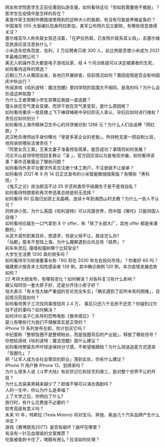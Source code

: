 网友称学院医学生正前往莆田仙游支援，如何看待这句「但如若需要绝不推脱」？医学生在疫情中是怎样的存在？  
美食作家王刚制作佛跳墙使用到的这种大小的鱼翅，有没有可能是养殖鲨鱼的？  
中国海军 055 大驱编队现身阿拉斯加，美军公布照片后又删除，有哪些信息值得关注？  
塞尔维亚华人称失联女孩还活着，「在萨拉热窝，已发照片联系其父母」，去塞尔维亚旅游应该注意些什么？  
小米造车挖角百度、吉利，2 万应聘者只收 300 人，此比例是否使小米成为 2021 年最难应聘公司？  
美无人机操作员大都是电子游戏玩家，经 4 个月训练就可以决定被袭者的生死，如何看待这样的筛选？  
近期三万人从莆田出省，各地已开展排查，目前情况如何？莆田疫情是否会影响国庆中秋出行？  
传闻游戏《哈利波特：魔法觉醒》里四学院的氛围大不相同，是真的吗？为什么会形成这种氛围？  
为什么王者荣耀小学生禁赛后我就一直连跪？  
馒头放在空气里会变硬，而饼干放在空气里变软，是什么原因呢？  
如何看待重庆一居民楼上飞下棒球棒砸中孕妇却无人承认，孕妇应如何进行维权？责任应如何划分？  
如何看待上海市精神卫生中心的月饼被炒到 1288 元？为什么人们会追捧「网红款」？  
武汉枪杀律师凶手身份曝光「曾是多家企业的老板」，所持枪支是一把自制土铳，他将承担哪些法律责任？  
「阿里女员工案」王某文妻子准备控告周某，能否成功？事情将如何发展？  
河北平山县领导短信回复群众「滚 」，官方回应误以为是电信诈骗，如何看待该事？事件还暴露出了哪些问题？  
如何看待外卖平台要求外卖员注册个体工商户，不注册就不让接单？  
如何看待 2021 年 9 月 14 日正式发布的小米智能眼镜探索版？有哪些「黑科技」？  
《鬼灭之刃》炭治郎活不过 25 岁还和香奈乎结婚生子是不是很自私？  
如何看待特朗普称再次参选美总统是别无选择？  
如何看待 90 后海归女硕士龙晶睛，连续十年到湘西山村支教？为什么一些人不认可？  
同样讲小孩，为什么英国《哈利波特》可以风靡世界，而中国《哪吒》只能供国人自嗨？  
如何看待应届生一口气拿到 8 个 offer，称「除了头部大厂，其他 offer 都是来凑数的」？  
从武大调剂到某双非，想退学，但是父母不让，我该怎么办?  
「灿都」基本不登陆上海，为什么魔都遇到台风总有「结界」？  
刹车失灵后, 撞墙和撞树哪个比较安全?  
大学生生活费 1200 真的很多吗？  
如何看待华为轮值董事长称「6G 将在 2030 年左右投向市场」？你看好 6G 吗？  
福建累计报告本土阳性感染者 139 例，其中确诊病例 120 例，本次疫情发展态势如何？  
22 考研大纲发布，有哪些变化？如何解读？对各科复习有什么影响？  
跟父母同住一套大房子好，还是分开住小房子好？  
恒大表示「有关恒大破产重组的言论完全失实」「确实遇到了前所未有的困难」，目前情况究竟如何？  
如何看待男子三次找同事借钱共 2.4 万， 事后只还六千且拒不还完？你碰到过欠钱不还的事吗？如何解决？  
如何评价温子仁执导的恐怖电影《致命感应》？  
婴儿有哪些行为我们不理解其实是正常的？  
iPhone 13 系列发布在即，你计划买它吗？  
中纪委称「整顿饭圈不是整顿粉丝，而是饭圈背后的产业链」，释放了哪些信号？  
你想给游戏《哈利波特：魔法觉醒》提什么建议？  
如何看待樊振东呼吁球迷保持分寸感，不希望被跟拍？为什么球迷追星方式逐渐「饭圈化」？  
把「让军人成为全社会尊崇的职业」落到实处，你有什么建议？  
iPhone 11 用户换 iPhone 13，划得来吗？  
为什么很多人说《斗罗大陆》有前世记忆和技艺的唐三，是对整个世界不公的开挂？  
为什么古装美男越来越少了？颜值不够可以演古偶剧吗？  
人的一生中，你认为什么是幸福？  
上了大学之后，你明白了什么?  
旅行时，有什么花费是不必要的？  
软考高级有意义吗？  
未来 10 年，特斯拉 (Tesla Motors) 将对宝马、奔驰、奥迪几个汽车品牌产生什么冲击？  
游戏《赛博朋克2077》是否有崩坏？崩坏在哪里？  
有没有一针见血很飒的文案推荐？  
吃鱼被鱼刺卡住了，喝醋有用么？应该如何处理？  
